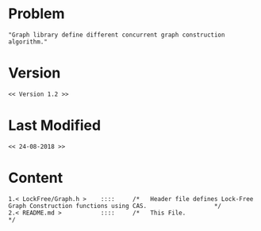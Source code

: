 # Problem 
	"Graph library define different concurrent graph construction algorithm."

# Version
	<< Version 1.2 >>
	
# Last Modified
	<< 24-08-2018 >>

# Content
	1.< LockFree/Graph.h >    ::::     /*   Header file defines Lock-Free Graph Construction functions using CAS.                   */
	2.< README.md >           ::::     /*   This File.                                                                              */
